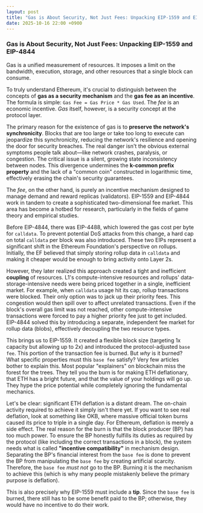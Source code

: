 ```yaml
---
layout: post
title: "Gas is About Security, Not Just Fees: Unpacking EIP-1559 and EIP-4844"
date: 2025-10-16 22:00 +0900
---
```


### Gas is About Security, Not Just Fees: Unpacking EIP-1559 and EIP-4844

Gas is a unified measurement of resources. It imposes a limit on the bandwidth, execution, storage, and other resources that a single block can consume.

To truly understand Ethereum, it's crucial to distinguish between the concepts of **gas as a security mechanism** and the **gas fee as an incentive**. The formula is simple: `Gas Fee = Gas Price * Gas Used`. The *fee* is an economic incentive. *Gas* itself, however, is a security concept at the protocol layer.

The primary reason for the existence of gas is to **preserve the network's synchronicity**. Blocks that are too large or take too long to execute can jeopardize this synchronicity, reducing the network's resilience and opening the door for security breaches. The real danger isn't the obvious external symptoms people talk about—like network crashes, paralysis, or congestion. The critical issue is a silent, growing state inconsistency between nodes. This divergence undermines the **k-common prefix property** and the lack of a "common coin" constructed in logarithmic time, effectively erasing the chain's security guarantees.

The *fee*, on the other hand, is purely an incentive mechanism designed to manage demand and reward replicas (validators). EIP-1559 and EIP-4844 work in tandem to create a sophisticated two-dimensional fee market. This area has become a hotbed for research, particularly in the fields of game theory and empirical studies.

Before EIP-4844, there was EIP-4488, which lowered the gas cost per byte for `calldata`. To prevent potential DoS attacks from this change, a hard cap on total `calldata` per block was also introduced. These two EIPs represent a significant shift in the Ethereum Foundation's perspective on rollups. Initially, the EF believed that simply storing rollup data in `calldata` and making it cheaper would be enough to bring activity onto Layer 2s.

However, they later realized this approach created a tight and inefficient **coupling** of resources. L1's compute-intensive resources and rollups' data-storage-intensive needs were being priced together in a single, inefficient market. For example, when `calldata` usage hit its cap, rollup transactions were blocked. Their only option was to jack up their priority fees. This congestion would then spill over to affect unrelated transactions. Even if the block's overall gas limit was not reached, other compute-intensive transactions were forced to pay a higher priority fee just to get included. EIP-4844 solved this by introducing a separate, independent fee market for rollup data (blobs), effectively decoupling the two resource types.

This brings us to EIP-1559. It created a flexible block size (targeting 1x capacity but allowing up to 2x) and introduced the protocol-adjusted `base fee`. This portion of the transaction fee is burned. But *why* is it burned? What specific properties must this `base fee` satisfy? Very few articles bother to explain this. Most popular "explainers" on blockchain miss the forest for the trees. They tell you the burn is for making ETH deflationary, that ETH has a bright future, and that the value of your holdings will go up. They hype the price potential while completely ignoring the fundamental mechanics.

Let's be clear: significant ETH deflation is a distant dream. The on-chain activity required to achieve it simply isn't there yet. If you want to see real deflation, look at something like OKB, where massive official token burns caused its price to triple in a single day. For Ethereum, deflation is merely a side effect. The real reason for the burn is that the block producer (BP) has too much power. To ensure the BP honestly fulfills its duties as required by the protocol (like including the correct transactions in a block), the system needs what is called **"incentive compatibility"** in mechanism design.
Separating the BP's financial interest from the `base fee` is done to prevent the BP from manipulating the `base fee` by creating artificial scarcity. Therefore, the `base fee` *must not* go to the BP. Burning it is the mechanism to achieve this (which is why many people mistakenly believe the primary purpose is deflation).

This is also precisely why EIP-1559 must include a **tip**. Since the `base fee` is burned, there still has to be some benefit paid to the BP; otherwise, they would have no incentive to do their work.